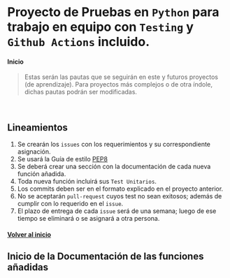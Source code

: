 #  Proyecto de Pruebas en `Python` para trabajo en equipo con `Testing` y `Github Actions` incluido.

<a name="#inicio"></a>
#### Inicio

> Estas serán las pautas que se seguirán en este y futuros proyectos (de aprendizaje). Para proyectos más complejos o de otra índole, dichas pautas podrán ser modificadas.
<br />

## Lineamientos

1. Se crearán los `issues` con los requerimientos y su correspondiente asignación.
2. Se usará la Guía de estilo [PEP8](https://www.python.org/dev/peps/pep-0008/)
3. Se deberá crear una sección con la documentación de cada nueva función añadida.
4. Toda nueva función incluirá sus `Test Unitarios`.
5. Los commits deben ser en el formato explicado en el proyecto anterior.
6. No se aceptarán `pull-request` cuyos test no sean exitosos; además de cumplir con lo requerido en el `issue`.
7. El plazo de entrega de cada `issue` será de una semana; luego de ese tiempo se eliminará o se asignará a otra persona.

#### [Volver al inicio](#inicio)

<a name="#inicio-doc"></a>
## Inicio de la Documentación de las funciones añadidas

